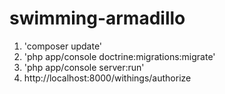 swimming-armadillo
==================

1. 'composer update'
2. 'php app/console doctrine:migrations:migrate'
3. 'php app/console server:run'
4. http://localhost:8000/withings/authorize